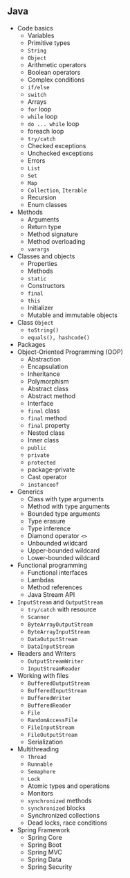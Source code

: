 ## Java

- Code basics
	- Variables
	- Primitive types
	- `String`
	- `Object`
	- Arithmetic operators
	- Boolean operators
	- Complex conditions
	- `if/else`
	- `switch`
	- Arrays
	- `for` loop
	- `while` loop
	- `do ... while` loop
	- foreach loop
	- `try/catch`
	- Checked exceptions
	- Unchecked exceptions
	- Errors
	- `List`
	- `Set`
	- `Map`
	- `Collection`, `Iterable`
    - Recursion
    - Enum classes
- Methods
	- Arguments
	- Return type
	- Method signature
	- Method overloading
	- `varargs`
- Classes and objects
	- Properties
	- Methods
	- `static`
	- Constructors
	- `final`
	- `this`
	- Initializer
	- Mutable and immutable objects
- Class `Object`
	- `toString()`
	- `equals(), hashcode()`
- Packages
- Object-Oriented Programming (OOP)
	- Abstraction
	- Encapsulation
	- Inheritance
	- Polymorphism
	- Abstract class
	- Abstract method
	- Interface
	- `final` class
	- `final` method
	- `final` property
	- Nested class
	- Inner class
	- `public`
	- `private`
	- `protected`
	- package-private
	- Cast operator
	- `instanceof`
- Generics
	- Class with type arguments
	- Method with type arguments
	- Bounded type arguments
	- Type erasure
	- Type inference
	- Diamond operator `<>`
	- Unbounded wildcard
	- Upper-bounded wildcard
	- Lower-bounded wildcard
- Functional programming
	- Functional interfaces
	- Lambdas
	- Method references
	- Java Stream API
- `InputStream` and `OutputStream`
    - `try/catch` with resource
    - `Scanner`
    - `ByteArrayOutputStream`
    - `ByteArrayInputStream`
    - `DataOutputStream`
    - `DataInputStream`
- Readers and Writers
    - `OutputStreamWriter`
    - `InputStreamReader`
- Working with files
    - `BufferedOutputStream`
    - `BufferedInputStream`
    - `BufferedWriter`
    - `BufferedReader`
    - `File`
    - `RandomAccessFile`
    - `FileInputStream`
    - `FileOutputStream`
    - Serialization
- Multithreading
	- `Thread`
	- `Runnable`
	- `Semaphore`
	- `Lock`
	- Atomic types and operations
	- Monitors
	- `synchronized` methods
	- `synchronized` blocks
	- Synchronized collections
	- Dead locks, race conditions
- Spring Framework
	- Spring Core
	- Spring Boot
	- Spring MVC
	- Spring Data
	- Spring Security
